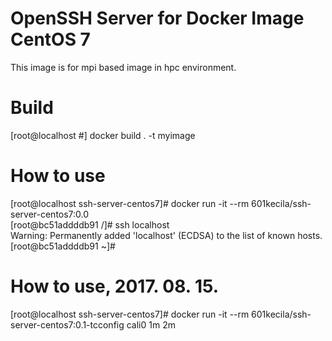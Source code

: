 # OpenSSH Server for Docker Image CentOS 7
This image is for mpi based image in hpc environment.

# Build
[root@localhost #] docker build . -t myimage

# How to use
[root@localhost ssh-server-centos7]# docker run -it --rm 601kecila/ssh-server-centos7:0.0  
[root@bc51addddb91 /]# ssh localhost  
Warning: Permanently added 'localhost' (ECDSA) to the list of known hosts.  
[root@bc51addddb91 ~]#  

# How to use, 2017. 08. 15.
[root@localhost ssh-server-centos7]# docker run -it --rm 601kecila/ssh-server-centos7:0.1-tcconfig cali0 1m 2m
